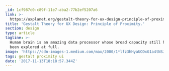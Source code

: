 ```yaml
---
_id: 1cf987c0-c89f-11e7-aba2-77b2ef5207a6
link: >-
  https://uxplanet.org/gestalt-theory-for-ux-design-principle-of-proximity-e56b136d52d1
title: 'Gestalt Theory for UX Design: Principle of Proximity.'
section: design
type: article
tagline: >-
  Human brain is an amazing data processor whose broad capacity still hasn’t
  been explored at full.
image: 'https://cdn-images-1.medium.com/max/2000/1*lfz3hHyaUODxG1a4tNSJEQ.png'
tags: gestalt proximity ui
date: '2017-11-13T18:18:57.344Z'
---
```

